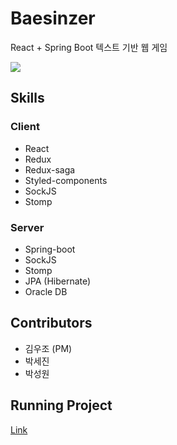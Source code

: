 # Baesinzer

React + Spring Boot 텍스트 기반 웹 게임

![](https://github.com/U-Zo/project-w/blob/develop/_github_img/main.png)

## Skills

### Client

- React
- Redux
- Redux-saga
- Styled-components
- SockJS
- Stomp

### Server

- Spring-boot
- SockJS
- Stomp
- JPA (Hibernate)
- Oracle DB

## Contributors

- 김우조 (PM)
- 박세진
- 박성원

## Running Project

[Link](https://github.com/U-Zo/project-w/wiki/How-to-run-project)
